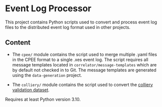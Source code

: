 # Event Log Processor

This project contains Python scripts used to convert and process event log files 
to the distributed event log format used in other projects.

## Content

- The `cpee/` module contains the script used to merge multiple .yaml files in the CPEE format 
to a single .xes event log.
The script requires all message templates located in `correlator/message-templates`
which are by default not checked in to Git.
The message templates are generated using the `data-generation` project.

- The `colliery/` module contains the script used 
to convert the [colliery validation dataset](https://bitbucket.org/proslabteam/colliery_validation/src/master/).

Requires at least Python version 3.10.
